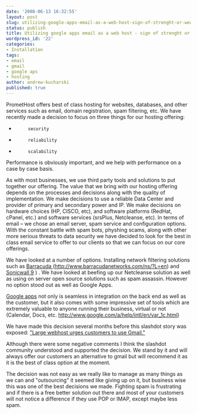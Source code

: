 ```yaml
---
date: '2008-06-13 16:32:55'
layout: post
slug: utilizing-google-apps-email-as-a-web-host-sign-of-strenght-or-weakness
status: publish
title: Utilizing google apps email as a web host - sign of strenght or weakness?
wordpress_id: '22'
categories:
- Installation
tags:
- email
- gmail
- google aps
- hosting
author: andrew-kucharski
published: true
---
```


PrometHost offers best of class hosting for websites, databases, and other services such as email, domain registration, spam filtering, etc.   We have recently made a decision to focus on three things for our hosting offering:
-          security
-          reliability
-          scalability




Performance is obviously important, and we help with performance on a case by case basis.




As with most businesses, we use third party tools and solutions to put together our offering.  The value that we bring with our hosting offering depends on the processes and decisions along with the quality of implementation.  We make decisions to use a reliable Data Center and provider of primary and secondary power and IP.  We make decisions on hardware choices (HP, CISCO, etc), and software platforms (RedHat, cPanel, etc.) and software services (srsPlus, Netcleanse, etc).  In terms of email – we chose an email server, spam service and configuration options.  With the constant battle with spam bots, physhing scams, along with other more serious threats to data security we have decided to look for the best in class email service to offer to our clients so that we can focus on our core offerings.




We have looked at a number of options.  Installing network filtering solutions such as [Barracuda ](http://www.barracudanetworks.com/ns/?L=en)(http://www.barracudanetworks.com/ns/?L=en) and [Sonicwall 9](http://www.sonicwall.com/us/6887.html?CMP=KNC-8WO858768998&_kk=barracuda&_kt=16f2ca5f-e9e2-4f4c-91d3-476e6b9850cd) ) .  We have looked at beefing up our Netcleanse solution as well as using on server open source solutions such as spam assassin.  However no option stood out as well as Google Apps.




[Google apps](http://www.google.com/a/help/intl/en/var_1c.html) not only is seamless in integration on the back end as well as the customer, but it also comes with some impressive set of tools which are extremely valuable to anyone running their business, virtual or not (Calendar, Docs, etc. http://www.google.com/a/help/intl/en/var_1c.html)




We have made this decision several months before this slashdot story was exposed: ["Large webhost urges customers to use Gmail."](http://tech.slashdot.org/article.pl?sid=08/05/27/137229&from=rss)




Although there were some negative comments I think the slashdot community understood and supported the decision.  We stand by it and will always offer our customers an alternative to gmail but will recommend it as it is the best of class option at the moment.




The decision was not easy as we really like to manage as many things as we can and "outsourcing" it seemed like giving up on it, but business wise this was one of the best decisions we made.  Fighting spam is frustrating and if there is a free better solution out there and most of your customers will not notice a difference if they use POP or IMAP, except maybe less spam.
